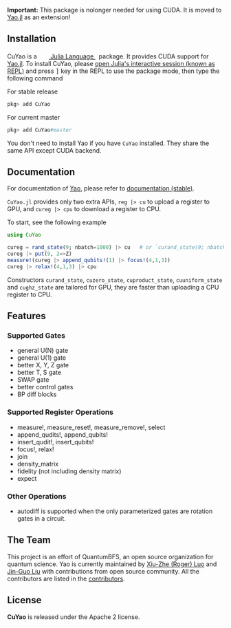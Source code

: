 [gitlab-img]: https://gitlab.com/JuliaGPU/CuYao.jl/badges/master/pipeline.svg
[gitlab-url]: https://gitlab.com/JuliaGPU/CuYao.jl/pipelines

**Important:** This package is nolonger needed for using CUDA. It is moved to [Yao.jl](https://github.com/QuantumBFS/Yao.jl) as an extension!

## Installation

<p>
CuYao is a &nbsp;
    <a href="https://julialang.org">
        <img src="https://julialang.org/favicon.ico" width="16em">
        Julia Language
    </a>
    &nbsp; package. It provides CUDA support for <a href="https://github.com/QuantumBFS/Yao.jl">Yao.jl</a>. To install CuYao,
    please <a href="https://docs.julialang.org/en/v1/manual/getting-started/">open
    Julia's interactive session (known as REPL)</a> and press <kbd>]</kbd> key in the REPL to use the package mode, then type the following command
</p>

For stable release

```julia
pkg> add CuYao
```

For current master

```julia
pkg> add CuYao#master
```

You don't need to install Yao if you have `CuYao` installed. They share the same API except CUDA backend.

## Documentation

For documentation of [Yao](https://github.com/QuantumBFS/Yao.jl), please refer to [documentation (stable)](https://quantumbfs.github.io/Yao.jl/stable).

`CuYao.jl` provides only two extra APIs, `reg |> cu` to upload a register to GPU, and `cureg |> cpu` to download a register to CPU.

To start, see the following example
```julia
using CuYao

cureg = rand_state(9; nbatch=1000) |> cu   # or `curand_state(9; nbatch=1000)`.
cureg |> put(9, 2=>Z)
measure!(cureg |> append_qubits!(1) |> focus!(4,1,3))
cureg |> relax!(4,1,3) |> cpu
```

Constructors `curand_state`, `cuzero_state`, `cuproduct_state`, `cuuniform_state` and `cughz_state` are tailored for GPU,
they are faster than uploading a CPU register to CPU.

## Features
### Supported Gates

- general U(N) gate
- general U(1) gate
- better X, Y, Z gate
- better T, S gate
- SWAP gate
- better control gates
- BP diff blocks

### Supported Register Operations
- measure!, measure_reset!, measure_remove!, select
- append_qudits!, append_qubits!
- insert_qudit!, insert_qubits!
- focus!, relax!
- join
- density_matrix
- fidelity (not including density matrix)
- expect

### Other Operations
- autodiff is supported when the only parameterized gates are rotation gates in a circuit.

## The Team

This project is an effort of QuantumBFS, an open source organization for quantum science. Yao is currently maintained by [Xiu-Zhe (Roger) Luo](https://github.com/Roger-luo) and [Jin-Guo Liu](https://github.com/GiggleLiu) with contributions from open source community. All the contributors are listed in the [contributors](https://github.com/QuantumBFS/Yao.jl/graphs/contributors).

## License

**CuYao** is released under the Apache 2 license.
